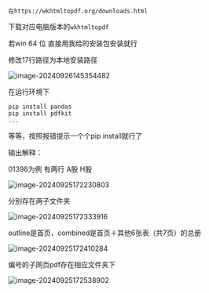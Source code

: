```
在https://wkhtmltopdf.org/downloads.html 
```

下载对应电脑版本的`wkhtmltopdf`

若win 64 位 直接用我给的安装包安装就行



修改17行路径为本地安装路径

![image-20240926145354482](D:\LTYPolyU\kaggle\Code\DemoSDI\picture\image-20240926145354482.png)

在运行环境下

```
pip install pandas
pip install pdfkit  
...
```

等等，按照报错提示一个个pip install就行了



输出解释：

01398为例 有两行 A股 H股

![image-20240925172230803](D:\LTYPolyU\kaggle\Code\DemoSDI\picture\image-20240925172230803.png)

分别存在两子文件夹

![image-20240925172333916](D:\LTYPolyU\kaggle\Code\DemoSDI\picture\image-20240925172333916.png)

outline是首页，combined是首页＋其他6张表（共7页）的总册



![image-20240925172410284](D:\LTYPolyU\kaggle\Code\DemoSDI\picture\image-20240925172410284.png)

编号的子网页pdf存在相应文件夹下

![image-20240925172538902](D:\LTYPolyU\kaggle\Code\DemoSDI\picture\image-20240925172538902.png)
